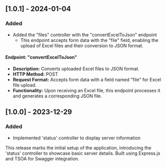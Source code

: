 ## [1.0.1] - 2024-01-04

### Added
- Added the "files" controller with the "convertExcelToJson" endpoint
    - This endpoint accepts form data with the "file" field, enabling the upload of Excel files and their conversion to JSON format.

#### Endpoint: "convertExcelToJson"

- **Description:** Converts uploaded Excel files to JSON format.
- **HTTP Method:** POST
- **Request Format:** Accepts form data with a field named "file" for Excel file upload.
- **Functionality:** Upon receiving an Excel file, this endpoint processes it and generates a corresponding JSON file.

## [1.0.0] - 2023-12-29

### Added
- Implemented 'status' controller to display server information

This release marks the initial setup of the application, introducing the 'status' controller to showcase basic server details. Built using Express.js and TSOA for Swagger integration.
